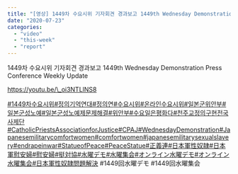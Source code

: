 ```yaml
---
title: "[영상] 1449차 수요시위 기자회견 경과보고 1449th Wednesday Demonstration Press Conference Weekly Update"
date: "2020-07-23"
categories: 
  - "video"
  - "this-week"
  - "report"
---
```


1449차 수요시위 기자회견 경과보고 1449th Wednesday Demonstration Press Conference Weekly Update

https://youtu.be/\_oi3NTLlNS8

[#1449차수요시위](https://www.facebook.com/hashtag/1449%EC%B0%A8%EC%88%98%EC%9A%94%EC%8B%9C%EC%9C%84?__eep__=6&__cft__[0]=AZVmq3U1I2cB8QIoTRP3lJgsru-GKhQDH-aDjuvpGahWiokdqZ5Kw6ONG0sPqyG-UvWzuoEmTU_2R5-jI7X4MTMWaUTootJOM9rGgtPvnOi4tw&__tn__=*NK-R)[#정의기억연대](https://www.facebook.com/hashtag/%EC%A0%95%EC%9D%98%EA%B8%B0%EC%96%B5%EC%97%B0%EB%8C%80?__eep__=6&__cft__[0]=AZVmq3U1I2cB8QIoTRP3lJgsru-GKhQDH-aDjuvpGahWiokdqZ5Kw6ONG0sPqyG-UvWzuoEmTU_2R5-jI7X4MTMWaUTootJOM9rGgtPvnOi4tw&__tn__=*NK-R)[#정의연](https://www.facebook.com/hashtag/%EC%A0%95%EC%9D%98%EC%97%B0?__eep__=6&__cft__[0]=AZVmq3U1I2cB8QIoTRP3lJgsru-GKhQDH-aDjuvpGahWiokdqZ5Kw6ONG0sPqyG-UvWzuoEmTU_2R5-jI7X4MTMWaUTootJOM9rGgtPvnOi4tw&__tn__=*NK-R)[#수요시위](https://www.facebook.com/hashtag/%EC%88%98%EC%9A%94%EC%8B%9C%EC%9C%84?__eep__=6&__cft__[0]=AZVmq3U1I2cB8QIoTRP3lJgsru-GKhQDH-aDjuvpGahWiokdqZ5Kw6ONG0sPqyG-UvWzuoEmTU_2R5-jI7X4MTMWaUTootJOM9rGgtPvnOi4tw&__tn__=*NK-R)[#온라인수요시위](https://www.facebook.com/hashtag/%EC%98%A8%EB%9D%BC%EC%9D%B8%EC%88%98%EC%9A%94%EC%8B%9C%EC%9C%84?__eep__=6&__cft__[0]=AZVmq3U1I2cB8QIoTRP3lJgsru-GKhQDH-aDjuvpGahWiokdqZ5Kw6ONG0sPqyG-UvWzuoEmTU_2R5-jI7X4MTMWaUTootJOM9rGgtPvnOi4tw&__tn__=*NK-R)[#일본군위안부](https://www.facebook.com/hashtag/%EC%9D%BC%EB%B3%B8%EA%B5%B0%EC%9C%84%EC%95%88%EB%B6%80?__eep__=6&__cft__[0]=AZVmq3U1I2cB8QIoTRP3lJgsru-GKhQDH-aDjuvpGahWiokdqZ5Kw6ONG0sPqyG-UvWzuoEmTU_2R5-jI7X4MTMWaUTootJOM9rGgtPvnOi4tw&__tn__=*NK-R)[#일본군성노예](https://www.facebook.com/hashtag/%EC%9D%BC%EB%B3%B8%EA%B5%B0%EC%84%B1%EB%85%B8%EC%98%88?__eep__=6&__cft__[0]=AZVmq3U1I2cB8QIoTRP3lJgsru-GKhQDH-aDjuvpGahWiokdqZ5Kw6ONG0sPqyG-UvWzuoEmTU_2R5-jI7X4MTMWaUTootJOM9rGgtPvnOi4tw&__tn__=*NK-R)[#일본군성노예제문제해결](https://www.facebook.com/hashtag/%EC%9D%BC%EB%B3%B8%EA%B5%B0%EC%84%B1%EB%85%B8%EC%98%88%EC%A0%9C%EB%AC%B8%EC%A0%9C%ED%95%B4%EA%B2%B0?__eep__=6&__cft__[0]=AZVmq3U1I2cB8QIoTRP3lJgsru-GKhQDH-aDjuvpGahWiokdqZ5Kw6ONG0sPqyG-UvWzuoEmTU_2R5-jI7X4MTMWaUTootJOM9rGgtPvnOi4tw&__tn__=*NK-R)[#위안부](https://www.facebook.com/hashtag/%EC%9C%84%EC%95%88%EB%B6%80?__eep__=6&__cft__[0]=AZVmq3U1I2cB8QIoTRP3lJgsru-GKhQDH-aDjuvpGahWiokdqZ5Kw6ONG0sPqyG-UvWzuoEmTU_2R5-jI7X4MTMWaUTootJOM9rGgtPvnOi4tw&__tn__=*NK-R)[#수요일은평화다](https://www.facebook.com/hashtag/%EC%88%98%EC%9A%94%EC%9D%BC%EC%9D%80%ED%8F%89%ED%99%94%EB%8B%A4?__eep__=6&__cft__[0]=AZVmq3U1I2cB8QIoTRP3lJgsru-GKhQDH-aDjuvpGahWiokdqZ5Kw6ONG0sPqyG-UvWzuoEmTU_2R5-jI7X4MTMWaUTootJOM9rGgtPvnOi4tw&__tn__=*NK-R)[#천주교정의구현전국사제단](https://www.facebook.com/hashtag/%EC%B2%9C%EC%A3%BC%EA%B5%90%EC%A0%95%EC%9D%98%EA%B5%AC%ED%98%84%EC%A0%84%EA%B5%AD%EC%82%AC%EC%A0%9C%EB%8B%A8?__eep__=6&__cft__[0]=AZVmq3U1I2cB8QIoTRP3lJgsru-GKhQDH-aDjuvpGahWiokdqZ5Kw6ONG0sPqyG-UvWzuoEmTU_2R5-jI7X4MTMWaUTootJOM9rGgtPvnOi4tw&__tn__=*NK-R)[#CatholicPriestsAssociationforJustice](https://www.facebook.com/hashtag/catholicpriestsassociationforjustice?__eep__=6&__cft__[0]=AZVmq3U1I2cB8QIoTRP3lJgsru-GKhQDH-aDjuvpGahWiokdqZ5Kw6ONG0sPqyG-UvWzuoEmTU_2R5-jI7X4MTMWaUTootJOM9rGgtPvnOi4tw&__tn__=*NK-R)[#CPAJ](https://www.facebook.com/hashtag/cpaj?__eep__=6&__cft__[0]=AZVmq3U1I2cB8QIoTRP3lJgsru-GKhQDH-aDjuvpGahWiokdqZ5Kw6ONG0sPqyG-UvWzuoEmTU_2R5-jI7X4MTMWaUTootJOM9rGgtPvnOi4tw&__tn__=*NK-R)[#WednesdayDemonstration](https://www.facebook.com/hashtag/wednesdaydemonstration?__eep__=6&__cft__[0]=AZVmq3U1I2cB8QIoTRP3lJgsru-GKhQDH-aDjuvpGahWiokdqZ5Kw6ONG0sPqyG-UvWzuoEmTU_2R5-jI7X4MTMWaUTootJOM9rGgtPvnOi4tw&__tn__=*NK-R)[#Japanesemilitarycomfortwomen](https://www.facebook.com/hashtag/japanesemilitarycomfortwomen?__eep__=6&__cft__[0]=AZVmq3U1I2cB8QIoTRP3lJgsru-GKhQDH-aDjuvpGahWiokdqZ5Kw6ONG0sPqyG-UvWzuoEmTU_2R5-jI7X4MTMWaUTootJOM9rGgtPvnOi4tw&__tn__=*NK-R)[#comfortwomen](https://www.facebook.com/hashtag/comfortwomen?__eep__=6&__cft__[0]=AZVmq3U1I2cB8QIoTRP3lJgsru-GKhQDH-aDjuvpGahWiokdqZ5Kw6ONG0sPqyG-UvWzuoEmTU_2R5-jI7X4MTMWaUTootJOM9rGgtPvnOi4tw&__tn__=*NK-R)[#japanesemilitarysexualslavery](https://www.facebook.com/hashtag/japanesemilitarysexualslavery?__eep__=6&__cft__[0]=AZVmq3U1I2cB8QIoTRP3lJgsru-GKhQDH-aDjuvpGahWiokdqZ5Kw6ONG0sPqyG-UvWzuoEmTU_2R5-jI7X4MTMWaUTootJOM9rGgtPvnOi4tw&__tn__=*NK-R)[#endrapeinwar](https://www.facebook.com/hashtag/endrapeinwar?__eep__=6&__cft__[0]=AZVmq3U1I2cB8QIoTRP3lJgsru-GKhQDH-aDjuvpGahWiokdqZ5Kw6ONG0sPqyG-UvWzuoEmTU_2R5-jI7X4MTMWaUTootJOM9rGgtPvnOi4tw&__tn__=*NK-R)[#StatueofPeace](https://www.facebook.com/hashtag/statueofpeace?__eep__=6&__cft__[0]=AZVmq3U1I2cB8QIoTRP3lJgsru-GKhQDH-aDjuvpGahWiokdqZ5Kw6ONG0sPqyG-UvWzuoEmTU_2R5-jI7X4MTMWaUTootJOM9rGgtPvnOi4tw&__tn__=*NK-R)[#PeaceStatue](https://www.facebook.com/hashtag/peacestatue?__eep__=6&__cft__[0]=AZVmq3U1I2cB8QIoTRP3lJgsru-GKhQDH-aDjuvpGahWiokdqZ5Kw6ONG0sPqyG-UvWzuoEmTU_2R5-jI7X4MTMWaUTootJOM9rGgtPvnOi4tw&__tn__=*NK-R)[#正義連](https://www.facebook.com/hashtag/%E6%AD%A3%E7%BE%A9%E9%80%A3?__eep__=6&__cft__[0]=AZVmq3U1I2cB8QIoTRP3lJgsru-GKhQDH-aDjuvpGahWiokdqZ5Kw6ONG0sPqyG-UvWzuoEmTU_2R5-jI7X4MTMWaUTootJOM9rGgtPvnOi4tw&__tn__=*NK-R)[#日本軍性奴隷](https://www.facebook.com/hashtag/%E6%97%A5%E6%9C%AC%E8%BB%8D%E6%80%A7%E5%A5%B4%E9%9A%B7?__eep__=6&__cft__[0]=AZVmq3U1I2cB8QIoTRP3lJgsru-GKhQDH-aDjuvpGahWiokdqZ5Kw6ONG0sPqyG-UvWzuoEmTU_2R5-jI7X4MTMWaUTootJOM9rGgtPvnOi4tw&__tn__=*NK-R)[#日本軍慰安婦](https://www.facebook.com/hashtag/%E6%97%A5%E6%9C%AC%E8%BB%8D%E6%85%B0%E5%AE%89%E5%A9%A6?__eep__=6&__cft__[0]=AZVmq3U1I2cB8QIoTRP3lJgsru-GKhQDH-aDjuvpGahWiokdqZ5Kw6ONG0sPqyG-UvWzuoEmTU_2R5-jI7X4MTMWaUTootJOM9rGgtPvnOi4tw&__tn__=*NK-R)[#慰安婦](https://www.facebook.com/hashtag/%E6%85%B0%E5%AE%89%E5%A9%A6?__eep__=6&__cft__[0]=AZVmq3U1I2cB8QIoTRP3lJgsru-GKhQDH-aDjuvpGahWiokdqZ5Kw6ONG0sPqyG-UvWzuoEmTU_2R5-jI7X4MTMWaUTootJOM9rGgtPvnOi4tw&__tn__=*NK-R)[#挺対協](https://www.facebook.com/hashtag/%E6%8C%BA%E5%AF%BE%E5%8D%94?__eep__=6&__cft__[0]=AZVmq3U1I2cB8QIoTRP3lJgsru-GKhQDH-aDjuvpGahWiokdqZ5Kw6ONG0sPqyG-UvWzuoEmTU_2R5-jI7X4MTMWaUTootJOM9rGgtPvnOi4tw&__tn__=*NK-R)[#水曜デモ](https://www.facebook.com/hashtag/%E6%B0%B4%E6%9B%9C%E3%83%87%E3%83%A2?__eep__=6&__cft__[0]=AZVmq3U1I2cB8QIoTRP3lJgsru-GKhQDH-aDjuvpGahWiokdqZ5Kw6ONG0sPqyG-UvWzuoEmTU_2R5-jI7X4MTMWaUTootJOM9rGgtPvnOi4tw&__tn__=*NK-R)[#水曜集会](https://www.facebook.com/hashtag/%E6%B0%B4%E6%9B%9C%E9%9B%86%E4%BC%9A?__eep__=6&__cft__[0]=AZVmq3U1I2cB8QIoTRP3lJgsru-GKhQDH-aDjuvpGahWiokdqZ5Kw6ONG0sPqyG-UvWzuoEmTU_2R5-jI7X4MTMWaUTootJOM9rGgtPvnOi4tw&__tn__=*NK-R)[#オンライン水曜デモ](https://www.facebook.com/hashtag/%E3%82%AA%E3%83%B3%E3%83%A9%E3%82%A4%E3%83%B3%E6%B0%B4%E6%9B%9C%E3%83%87%E3%83%A2?__eep__=6&__cft__[0]=AZVmq3U1I2cB8QIoTRP3lJgsru-GKhQDH-aDjuvpGahWiokdqZ5Kw6ONG0sPqyG-UvWzuoEmTU_2R5-jI7X4MTMWaUTootJOM9rGgtPvnOi4tw&__tn__=*NK-R)[#オンライン水曜集会](https://www.facebook.com/hashtag/%E3%82%AA%E3%83%B3%E3%83%A9%E3%82%A4%E3%83%B3%E6%B0%B4%E6%9B%9C%E9%9B%86%E4%BC%9A?__eep__=6&__cft__[0]=AZVmq3U1I2cB8QIoTRP3lJgsru-GKhQDH-aDjuvpGahWiokdqZ5Kw6ONG0sPqyG-UvWzuoEmTU_2R5-jI7X4MTMWaUTootJOM9rGgtPvnOi4tw&__tn__=*NK-R)[#日本軍性奴隷問題解決](https://www.facebook.com/hashtag/%E6%97%A5%E6%9C%AC%E8%BB%8D%E6%80%A7%E5%A5%B4%E9%9A%B7%E5%95%8F%E9%A1%8C%E8%A7%A3%E6%B1%BA?__eep__=6&__cft__[0]=AZVmq3U1I2cB8QIoTRP3lJgsru-GKhQDH-aDjuvpGahWiokdqZ5Kw6ONG0sPqyG-UvWzuoEmTU_2R5-jI7X4MTMWaUTootJOM9rGgtPvnOi4tw&__tn__=*NK-R) #1449回水曜デモ #1449回水曜集会
